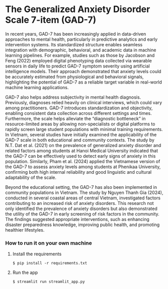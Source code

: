 # The Generalized Anxiety Disorder Scale 7-item (GAD-7)

In recent years, GAD-7 has been increasingly applied in data-driven approaches to mental health, particularly in predictive analytics and early intervention systems. Its standardized structure enables seamless integration with demographic, behavioral, and academic data in machine learning pipelines. For example, studies such as those by Jacobson and Feng (2022) employed digital phenotyping data collected via wearable sensors in daily life to predict GAD-7 symptom severity using artificial intelligence models. Their approach demonstrated that anxiety levels could be accurately estimated from physiological and behavioral signals, highlighting the potential of GAD-7 as a reliable target variable in real-world machine learning applications.

GAD-7 also helps address subjectivity in mental health diagnosis. Previously, diagnoses relied heavily on clinical interviews, which could vary among practitioners. GAD-7 introduces standardization and objectivity, enabling consistent data collection across different settings and times. Furthermore, the scale helps alleviate the “diagnostic bottleneck” in resource-limited areas by allowing non-specialists or digital platforms to rapidly screen large student populations with minimal training requirements.
In Vietnam, several studies have initially examined the applicability of the GAD-7 scale in both educational and community contexts. The study by N.T. Dat et al. (2021) on the prevalence of generalized anxiety disorder and related factors among students at Hanoi Medical University indicated that the GAD-7 can be effectively used to detect early signs of anxiety in this population. Similarly, Pham et al. (2024) applied the Vietnamese version of the GAD-7 to assess anxiety levels among students at Phenikaa University, confirming both high internal reliability and good linguistic and cultural adaptability of the scale.

Beyond the educational setting, the GAD-7 has also been implemented in community populations in Vietnam. The study by Nguyen Thanh Gia (2024), conducted in several coastal areas of central Vietnam, investigated factors contributing to an increased risk of anxiety disorders. This research not only identified the prevalence of anxiety disorders but also demonstrated the utility of the GAD-7 in early screening of risk factors in the community. The findings suggested appropriate interventions, such as enhancing disaster preparedness knowledge, improving public health, and promoting healthier lifestyles.

### How to run it on your own machine

1. Install the requirements

   ```
   $ pip install -r requirements.txt
   ```

2. Run the app

   ```
   $ streamlit run streamlit_app.py
   ```
